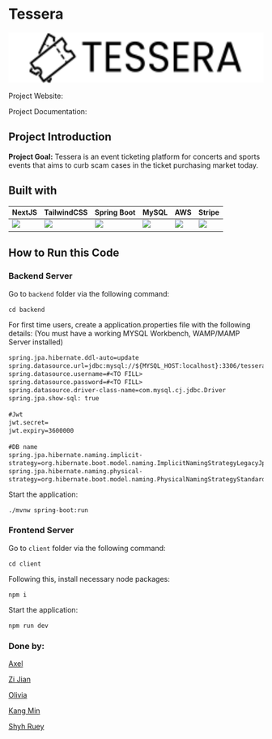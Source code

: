 # Tessera
<p align="center">
  <img height="100px" src="client/public//tessera-logo.png" />
</p>
Project Website:

Project Documentation:

## Project Introduction

**Project Goal:** Tessera is an event ticketing platform for concerts and sports events that aims to curb scam cases in the ticket purchasing market today.

## Built with
| NextJS | TailwindCSS | Spring Boot | MySQL | AWS | Stripe
|--------|-------------|-------------|-------|-----|------|
| <img height="80px" src="https://images.ctfassets.net/c63hsprlvlya/IacLLeOBR5WCvdCPqKuff/6860b5cc464c4f54703a2befa3f706b4/nextjs3.webp" /> | <img height="80px" src="https://miro.medium.com/v2/resize:fit:1400/1*oPL8C-i04sqAUoOS_da9aA.jpeg" /> | <img height="80px" src="https://e4developer.com/wp-content/uploads/2018/01/spring-boot.png" /> | <img height="80px" src="https://v5c2e8r4.stackpathcdn.com/wp-content/uploads/2014/09/mysql-logo.jpg" /> | <img height="80px" src="https://encrypted-tbn0.gstatic.com/images?q=tbn:ANd9GcTLrR2Lbll5DQAPXM5pSY0Mv8I_IOd1vblUNqAcVecJMQ383rJOtXb2Az9WRYSG1ojakew&usqp=CAU" /> | <img height="80px" src="https://media.designrush.com/inspiration_images/135142/conversions/_1511452770_462_stripe-mobile.jpg" />

## How to Run this Code

 ### Backend Server ###

Go to `backend` folder via the following command:

```
cd backend
```
For first time users, create a application.properties file with the following details:
(You must have a working MYSQL Workbench, WAMP/MAMP Server installed)
```
spring.jpa.hibernate.ddl-auto=update
spring.datasource.url=jdbc:mysql://${MYSQL_HOST:localhost}:3306/tesseraDB
spring.datasource.username=#<TO FILL>
spring.datasource.password=#<TO FILL>
spring.datasource.driver-class-name=com.mysql.cj.jdbc.Driver
spring.jpa.show-sql: true

#Jwt
jwt.secret=
jwt.expiry=3600000

#DB name
spring.jpa.hibernate.naming.implicit-strategy=org.hibernate.boot.model.naming.ImplicitNamingStrategyLegacyJpaImpl
spring.jpa.hibernate.naming.physical-strategy=org.hibernate.boot.model.naming.PhysicalNamingStrategyStandardImpl

```

Start the application:

```
./mvnw spring-boot:run
```

### Frontend Server ###

Go to `client` folder via the following command:

```
cd client
```

Following this, install necessary node packages:

```
npm i
```

Start the application:

```
npm run dev
```

### Done by: 

[Axel](https://github.com/axeltanxl)

[Zi Jian](https://github.com/BruceWu2001)

[Olivia](https://github.com/oliviaow2022)

[Kang Min](https://github.com/phosphurous)

[Shyh Ruey](https://github.com/shyhruey)

